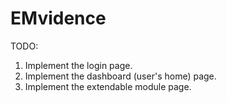 # EMvidence

TODO:

1. Implement the login page.
2. Implement the dashboard (user's home) page.
3. Implement the extendable module page.
